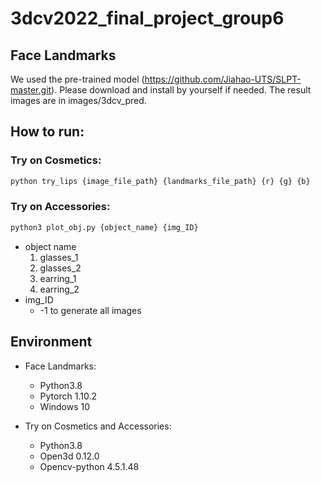 # 3dcv2022_final_project_group6
## Face Landmarks
We used the pre-trained model (https://github.com/Jiahao-UTS/SLPT-master.git). 
Please download and install by yourself if needed.
The result images are in images/3dcv_pred.
## How to run:
### Try on Cosmetics:  
```python
python try_lips {image_file_path} {landmarks_file_path} {r} {g} {b}
```
### Try on Accessories:
```python
python3 plot_obj.py {object_name} {img_ID}
```
- object name
  1. glasses_1
  2. glasses_2
  3. earring_1
  4. earring_2
- img_ID 
  - -1 to generate all images

## Environment
- Face Landmarks:
  - Python3.8
  - Pytorch 1.10.2
  - Windows 10

- Try on Cosmetics and Accessories:
  - Python3.8
  - Open3d 0.12.0
  - Opencv-python 4.5.1.48

